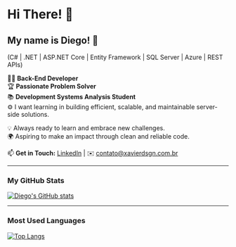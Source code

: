 # Hi There! 👋

## My name is Diego! 🚀

(C# | .NET | ASP.NET Core | Entity Framework | SQL Server | Azure | REST APIs)

👨‍💻 **Back-End Developer**  
🏆 **Passionate Problem Solver**  
📚 **Development Systems Analysis Student**  
⚙️ I want learning in building efficient, scalable, and maintainable server-side solutions.  

💡 Always ready to learn and embrace new challenges.  
🌍 Aspiring to make an impact through clean and reliable code.  

📫 **Get in Touch:**
[LinkedIn](https://www.linkedin.com/in/diegoxavier1523) | ✉️ contato@xavierdsgn.com.br

---

### **My GitHub Stats**

[![Diego's GitHub stats](https://github-readme-stats.vercel.app/api?username=diego-xaviers&show_icons=true&theme=radical)](https://github.com/anuraghazra/github-readme-stats)

---

### **Most Used Languages**

[![Top Langs](https://github-readme-stats.vercel.app/api/top-langs/?username=diego-xaviers&layout=compact&theme=radical)](https://github.com/anuraghazra/github-readme-stats)
